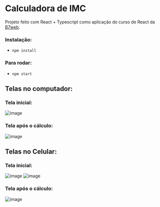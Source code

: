 # Calculadora de IMC
Projeto feito com React + Typescript como aplicação do curso de React da [B7web](https://b7web.com.br/fullstack/).

### Instalação:
- `npm install`

### Para rodar:
- `npm start`


## Telas no computador:
### Tela inicial:
![image](https://user-images.githubusercontent.com/105018656/184432591-90f1347e-09b2-47be-b365-1b28571dd1e3.png)

### Tela após o cálculo:
![image](https://user-images.githubusercontent.com/105018656/184432745-2dcf7b3d-64ca-4626-ab16-c80a974f16e6.png)


## Telas no Celular:
### Tela inicial:
![image](https://user-images.githubusercontent.com/105018656/184433040-8e18ff6f-0c7c-47c9-8938-b48f5771b134.png)
![image](https://user-images.githubusercontent.com/105018656/184433093-651cc81a-0584-4cb6-b905-34ddfbf3394a.png)

### Tela após o cálculo:
![image](https://user-images.githubusercontent.com/105018656/184433162-7eab3271-2ec2-4e27-9e7d-e32c619f8bb0.png)





